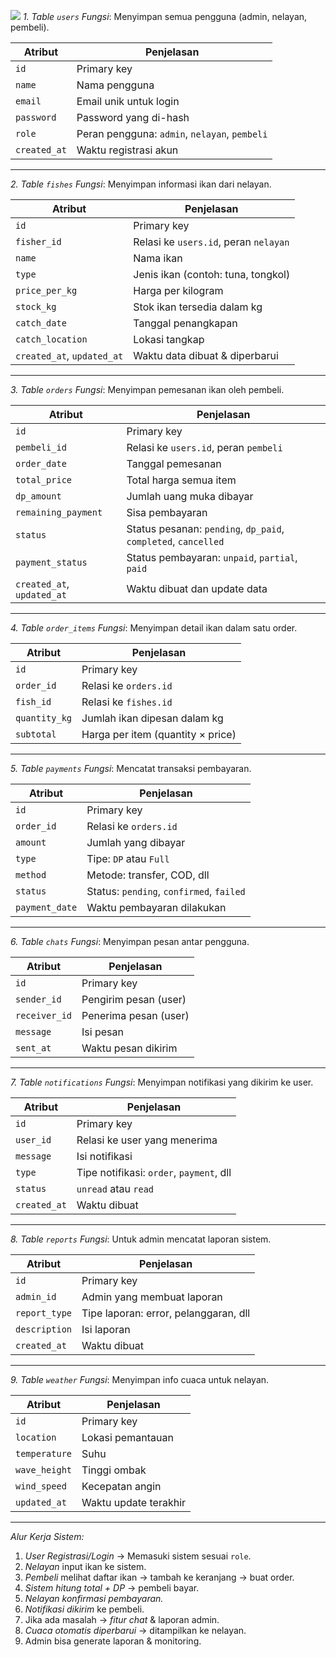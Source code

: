 ![](../IMG-20251008-WA0033.jpg)
*1. Table `users`*
*Fungsi*: Menyimpan semua pengguna (admin, nelayan, pembeli).

| Atribut | Penjelasan |
|--------|------------|
| `id` | Primary key |
| `name` | Nama pengguna |
| `email` | Email unik untuk login |
| `password` | Password yang di-hash |
| `role` | Peran pengguna: `admin`, `nelayan`, `pembeli` |
| `created_at` | Waktu registrasi akun |

---

*2. Table `fishes`*
*Fungsi*: Menyimpan informasi ikan dari nelayan.

| Atribut | Penjelasan |
|---------|------------|
| `id` | Primary key |
| `fisher_id` | Relasi ke `users.id`, peran `nelayan` |
| `name` | Nama ikan |
| `type` | Jenis ikan (contoh: tuna, tongkol) |
| `price_per_kg` | Harga per kilogram |
| `stock_kg` | Stok ikan tersedia dalam kg |
| `catch_date` | Tanggal penangkapan |
| `catch_location` | Lokasi tangkap |
| `created_at`, `updated_at` | Waktu data dibuat & diperbarui |

---

*3. Table `orders`*
*Fungsi*: Menyimpan pemesanan ikan oleh pembeli.

| Atribut | Penjelasan |
|---------|------------|
| `id` | Primary key |
| `pembeli_id` | Relasi ke `users.id`, peran `pembeli` |
| `order_date` | Tanggal pemesanan |
| `total_price` | Total harga semua item |
| `dp_amount` | Jumlah uang muka dibayar |
| `remaining_payment` | Sisa pembayaran |
| `status` | Status pesanan: `pending`, `dp_paid`, `completed`, `cancelled` |
| `payment_status` | Status pembayaran: `unpaid`, `partial`, `paid` |
| `created_at`, `updated_at` | Waktu dibuat dan update data |

---

*4. Table `order_items`*
*Fungsi*: Menyimpan detail ikan dalam satu order.

| Atribut | Penjelasan |
|---------|------------|
| `id` | Primary key |
| `order_id` | Relasi ke `orders.id` |
| `fish_id` | Relasi ke `fishes.id` |
| `quantity_kg` | Jumlah ikan dipesan dalam kg |
| `subtotal` | Harga per item (quantity × price) |

---

*5. Table `payments`*
*Fungsi*: Mencatat transaksi pembayaran.

| Atribut | Penjelasan |
|---------|------------|
| `id` | Primary key |
| `order_id` | Relasi ke `orders.id` |
| `amount` | Jumlah yang dibayar |
| `type` | Tipe: `DP` atau `Full` |
| `method` | Metode: transfer, COD, dll |
| `status` | Status: `pending`, `confirmed`, `failed` |
| `payment_date` | Waktu pembayaran dilakukan |

---

*6. Table `chats`*
*Fungsi*: Menyimpan pesan antar pengguna.

| Atribut | Penjelasan |
|---------|------------|
| `id` | Primary key |
| `sender_id` | Pengirim pesan (user) |
| `receiver_id` | Penerima pesan (user) |
| `message` | Isi pesan |
| `sent_at` | Waktu pesan dikirim |

---

*7. Table `notifications`*
*Fungsi*: Menyimpan notifikasi yang dikirim ke user.

| Atribut | Penjelasan |
|---------|------------|
| `id` | Primary key |
| `user_id` | Relasi ke user yang menerima |
| `message` | Isi notifikasi |
| `type` | Tipe notifikasi: `order`, `payment`, dll |
| `status` | `unread` atau `read` |
| `created_at` | Waktu dibuat |

---

*8. Table `reports`*
*Fungsi*: Untuk admin mencatat laporan sistem.

| Atribut | Penjelasan |
|---------|------------|
| `id` | Primary key |
| `admin_id` | Admin yang membuat laporan |
| `report_type` | Tipe laporan: error, pelanggaran, dll |
| `description` | Isi laporan |
| `created_at` | Waktu dibuat |

---

*9. Table `weather`*
*Fungsi*: Menyimpan info cuaca untuk nelayan.

| Atribut | Penjelasan |
|---------|------------|
| `id` | Primary key |
| `location` | Lokasi pemantauan |
| `temperature` | Suhu |
| `wave_height` | Tinggi ombak |
| `wind_speed` | Kecepatan angin |
| `updated_at` | Waktu update terakhir |

---

*Alur Kerja Sistem:*

1. *User Registrasi/Login* → Memasuki sistem sesuai `role`.
2. *Nelayan* input ikan ke sistem.
3. *Pembeli* melihat daftar ikan → tambah ke keranjang → buat order.
4. *Sistem hitung total + DP* → pembeli bayar.
5. *Nelayan konfirmasi pembayaran.*
6. *Notifikasi dikirim* ke pembeli.
7. Jika ada masalah → *fitur chat* & laporan admin.
8. *Cuaca otomatis diperbarui* → ditampilkan ke nelayan.
9. Admin bisa generate laporan & monitoring.
